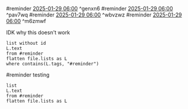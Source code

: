   #reminder [2025-01-29 06:00](https://www.google.com/calendar/event?eid=a3Awa2s1dWc4ODMwazFxcGZidGwxbmhoNWcgamdzY2hlcmJlckBt) ^genxn6
 #reminder [2025-01-29 06:00](https://www.google.com/calendar/event?eid=MDZpbDVvMHFicDdxM3FrZ2k2OTRuNmllODAgamdzY2hlcmJlckBt) ^pav7wq
  #reminder [2025-01-29 06:00](https://www.google.com/calendar/event?eid=ZDgzdWc2MTYxaTlpNTJzanA3Y25xYWVtbmsgamdzY2hlcmJlckBt) ^wbvzwz
 #reminder [2025-01-29 06:00](https://tasks.google.com/task/kHXUZChAKpH_9Wro?sa=6) ^m6zmwf
 


IDK why this doesn't work
```dataview
list without id
L.text
from #reminder
flatten file.lists as L
where contains(L.tags, "#reminder")
```

#reminder  testing


```dataview
list
L.text
from #reminder
flatten file.lists as L
```

